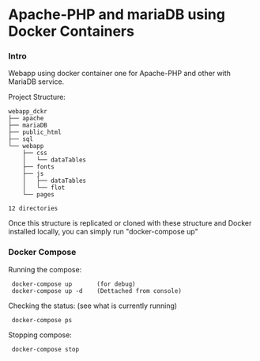 Apache-PHP and mariaDB using Docker Containers
===================================

### Intro
Webapp using docker container one for Apache-PHP and other with MariaDB service.

Project Structure:

```
webapp_dckr
├── apache
├── mariaDB
├── public_html
├── sql
└── webapp
    ├── css
    │   └── dataTables
    ├── fonts
    ├── js
    │   ├── dataTables
    │   └── flot
    └── pages

12 directories
```

Once this structure is replicated or cloned with these structure and Docker installed locally, 
you can simply run "docker-compose up" 

### Docker Compose 
Running the compose:
```    
 docker-compose up       (for debug)
 docker-compose up -d    (Dettached from console)
```

Checking the status:  (see what is currently running)
```
 docker-compose ps
```

Stopping compose:
```
 docker-compose stop
```
